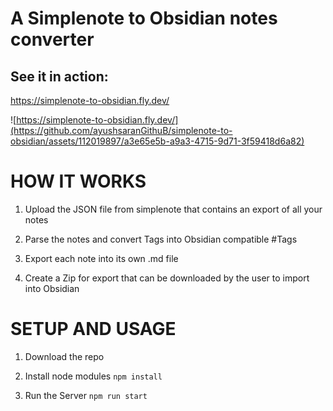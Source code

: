 # A Simplenote to Obsidian notes converter

## See it in action:
https://simplenote-to-obsidian.fly.dev/

![https://simplenote-to-obsidian.fly.dev/](https://github.com/ayushsaranGithuB/simplenote-to-obsidian/assets/112019897/a3e65e5b-a9a3-4715-9d71-3f59418d6a82)

# HOW IT WORKS

1. Upload the JSON file from simplenote that contains an export of all your notes

2. Parse the notes and convert Tags into Obsidian compatible #Tags

3. Export each note into its own .md file

4. Create a Zip for export that can be downloaded by the user to import into Obsidian

# SETUP AND USAGE

1. Download the repo

2. Install node modules 
`npm install`

3. Run the Server
`npm run start`
